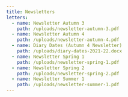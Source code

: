 ```yaml
---
title: Newsletters
letters:
  - name: Newsletter Autumn 3
    path: /uploads/newsletter-autumn-3.pdf
  - name: Newsletter Autumn 4
    path: /uploads/newsletter-autumn-4.pdf
  - name: Diary Dates (Autumn 4 Newsletter)
    path: /uploads/diary-dates-2021-22.docx
  - name: Newsletter Spring 1
    path: /uploads/newsletter-spring-1.pdf
  - name: Newsletter Spring 2
    path: /uploads/newsletter-spring-2.pdf
  - name: Newsletter Summer 1
    path: /uploads/newsletter-summer-1.pdf
---
```

